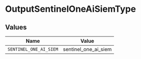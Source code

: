 # OutputSentinelOneAiSiemType


## Values

| Name                   | Value                  |
| ---------------------- | ---------------------- |
| `SENTINEL_ONE_AI_SIEM` | sentinel_one_ai_siem   |
